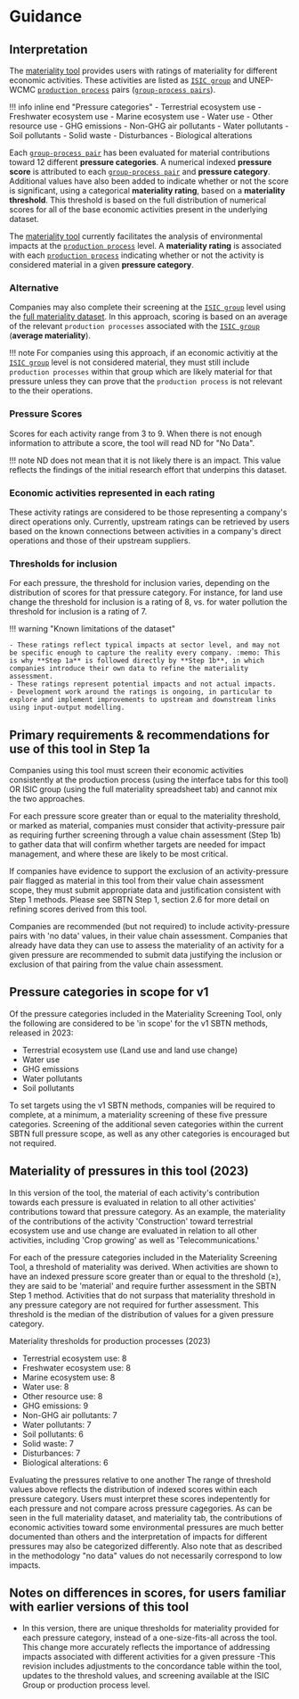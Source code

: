 
# Guidance

## Interpretation

The [materiality tool](direct-operations.md) provides users with ratings of materiality for different economic activities. These activities are listed as [`ISIC group`](definitions.md#isic-group) and UNEP-WCMC [`production process`](definitions.md#production-process) pairs ([`group-process pairs`](definitions.md#group-process-pair)).

!!! info inline end "Pressure categories"
    - Terrestrial ecosystem use
    - Freshwater ecosystem use
    - Marine ecosystem use
    - Water use
    - Other resource use
    - GHG emissions
    - Non-GHG air pollutants
    - Water pollutants
    - Soil pollutants
    - Solid waste
    - Disturbances
    - Biological alterations

Each [`group-process pair`](definitions.md#group-process-pair) has been evaluated for material contributions toward 12 different **pressure categories**. A numerical indexed **pressure score** is attributed to each [`group-process pair`](definitions.md#group-process-pair) and **pressure category**. Additional values have also been added to indicate whether or not the score is significant, using a categorical **materiality rating**, based on a **materiality threshold**. This threshold is based on the full distribution of numerical scores for all of the base economic activities present in the underlying dataset.

The [materiality tool](direct-operations.md) currently facilitates the analysis of environmental impacts at the [`production process`](definitions.md#production-process) level. A **materiality rating** is associated with each [`production process`](definitions.md#production-process) indicating whether or not the activity is considered material in a given **pressure category**.

### Alternative

Companies may also complete their screening at the [`ISIC group`](definitions.md#isic-group) level using the [full materiality dataset](full-materiality-dataset.md). In this approach, scoring is based on an average of the relevant `production processes` associated with the [`ISIC group`](definitions.md#isic-group) (**average materiality**). 

!!! note
    For companies using this approach, if an economic activitiy at the [`ISIC group`](definitions.md#isic-group) level is not considered material, they must still include `production processes` within that group which are likely material for that pressure unless they can prove that the `production process` is not relevant to the their operations. 

<!-- This approach is offered to allow for flexibility in the assessment process and the ability to complete the screening more quickly. It is not intended to contradict the evaluation of an individual production process. The interface for anlaysis at this level (similar to tabs 4 and 5) may be created in further revisions of the tool. -->

### Pressure Scores
Scores for each activity range from 3 to 9. When there is not enough information to attribute a score, the tool will read ND for "No Data".

!!! note
    ND does not mean that it is not likely there is an impact. This value reflects the findings of the initial research effort that underpins this dataset.

### Economic activities represented in each rating
These activity ratings are considered to be those representing a company's direct operations only. Currently, upstream ratings can be retrieved by users based on the known connections between activities in a company's direct operations and those of their upstream suppliers.

### Thresholds for inclusion
For each pressure, the threshold for inclusion varies, depending on the distribution of scores for that pressure category. For instance, for land use change the threshold for inclusion is a rating of 8, vs. for water pollution the threshold for inclusion is a rating of 7. 

!!! warning "Known limitations of the dataset"

    - These ratings reflect typical impacts at sector level, and may not be specific enough to capture the reality every company. :memo: This is why **Step 1a** is followed directly by **Step 1b**, in which companies introduce their own data to refine the materiality assessment.
    - These ratings represent potential impacts and not actual impacts.
    - Development work around the ratings is ongoing, in particular to explore and implement improvements to upstream and downstream links using input-output modelling.

## Primary requirements & recommendations for use of this tool in Step 1a

Companies using this tool must screen their economic activities consistently at the production process (using the interface tabs for this tool) OR ISIC group (using the full materiality spreadsheet tab) and cannot mix the two approaches. 

For each pressure score greater than or equal to the materiality threshold, or marked as material, companies must consider that activity-pressure pair as requiring further screening through a value chain assessment (Step 1b) to gather data that will confirm whether targets are needed for impact management, and where these are likely to be most critical. 

If companies have evidence to support the exclusion of an activity-pressure pair flagged as material in this tool from their value chain assessment scope, they must submit appropriate data and justification consistent with Step 1 methods. Please see SBTN Step 1, section 2.6 for more detail on refining scores derived from this tool. 

Companies are recommended (but not required) to include activity-pressure pairs with 'no data' values, in their value chain assessment. Companies that already have data they can use to assess the materiality of an activity for a given pressure are recommended to submit data justifying the inclusion or exclusion of that pairing from the value chain assessment.

## Pressure categories in scope for v1

Of the pressure categories included in the Materiality Screening Tool, only the following are considered to be 'in scope' for the v1 SBTN methods, released in 2023:
- Terrestrial ecosystem use (Land use and land use change)
- Water use
- GHG emissions
- Water pollutants
- Soil pollutants

To set targets using the v1 SBTN methods, companies will be required to complete, at a minimum, a materiality screening of these five pressure categories. Screening of the additional seven categories within the current SBTN full pressure scope, as well as any other categories is encouraged but not required.

## Materiality of pressures in this tool (2023)

In this version of the tool, the material of each activity's contribution towards each pressure is evaluated in relation to all other activities' contributions toward that pressure category. As an example, the materiality of the contributions of the activity 'Construction' toward terrestrial ecosystem use and use change are evaluated in relation to all other activities, including 'Crop growing' as well as 'Telecommunications.' 

For each of the pressure categories included in the Materiality Screening Tool, a threshold of materiality was derived. When activities are shown to have an indexed pressure score greater than or equal to the threshold (≥), they are said to be 'material' and require further assessment in the SBTN Step 1 method. Activities that do not surpass that materiality threshold in any pressure category are not required for further assessment. This threshold is the median of the distribution of values for a given pressure category.

Materiality thresholds for production processes (2023)
- Terrestrial ecosystem use: 8
- Freshwater ecosystem use: 8
- Marine ecosystem use: 8
- Water use: 8
- Other resource use: 8 
- GHG emissions: 9
- Non-GHG air pollutants: 7
- Water pollutants: 7
- Soil pollutants: 6
- Solid waste: 7
- Disturbances: 7
- Biological alterations: 6

Evaluating the pressures relative to one another
The range of threshold values above reflects the distribution of indexed scores within each pressure category. Users must interpret these scores indepentently for each pressure and not compare across pressure cagegories. As can be seen in the full materiality dataset, and materiality tab, the contributions of economic activities toward some environmental pressures are much better documented than others and the interpretation of impacts for different pressures may also be categorized differently. Also note that as described in the methodology "no data" values do not necessarily correspond to low impacts.

## Notes on differences in scores, for users familiar with earlier versions of this tool
- In this version, there are unique thresholds for materiality provided for each pressure category, instead of a one-size-fits-all across the tool. This change more accurately reflects the importance of addressing impacts associated with different activities for a given pressure
-This revision includes adjustments to the concordance table within the tool, updates to the threshold values, and screening available at the ISIC Group or production process level.